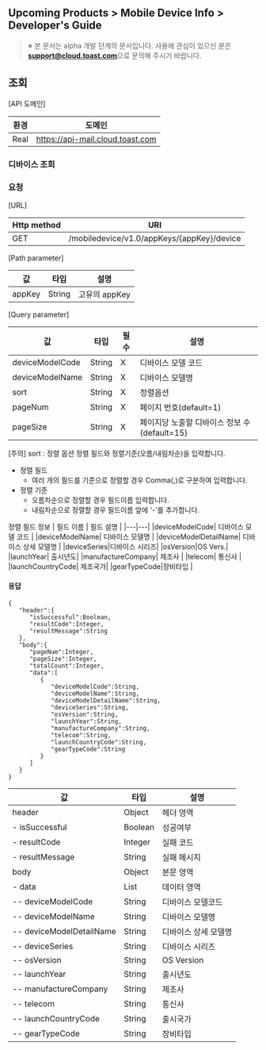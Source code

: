 ## Upcoming Products > Mobile Device Info > Developer's Guide

> ※ 본 문서는 alpha 개발 단계의 문서입니다.
> 사용에 관심이 있으신 분은 **support@cloud.toast.com**으로 문의해 주시기 바랍니다.

## 조회 

[API 도메인]

|환경|	도메인|
|---|---|
|Real|	https://api-mail.cloud.toast.com|

### 디바이스 조회 

### 요청

[URL]

|Http method|	URI|
|---|---|
|GET|	/mobiledevice/v1.0/appKeys/{appKey}/device|

[Path parameter]

|값|	타입|	설명|
|---|---|---|
|appKey|	String|	고유의 appKey|

[Query parameter]

|값|	타입|	필수|	설명|
|---|---|---|---|
|deviceModelCode|	String|	X|	디바이스 모델 코드|
|deviceModelName|	String|	X|	디바이스 모델명|
|sort|	String|	X|	정렬옵션|
|pageNum|	String|	X|	페이지 번호(default=1)|
|pageSize|	String|	X|	페이지당 노출할 디바이스 정보 수(default=15)|

[주의] sort : 정렬 옵션
정렬 필드와 정렬기준(오름/내림차순)을 입력합니다.  
 - 정렬 필드 
    - 여러 개의 필드를 기준으로 정렬할 경우 Comma(,)로 구분하여 입력합니다.  
 - 정렬 기준 
    - 오름차순으로 정렬할 경우 필드이름 입력합니다.
    - 내림차순으로 정렬할 경우 필드이름 앞에 '-'를 추가합니다.


정렬 필드 정보 
| 필드 이름 | 필드 설명 |
|---|---|
|deviceModelCode| 디바이스 모델 코드 |
|deviceModelName| 디바이스 모델명 |
|deviceModelDetailName| 디바이스 상세 모델명 |
|deviceSeries|디바이스 시리즈|
|osVersion|OS Vers.|
|launchYear| 출시년도|
|manufactureCompany| 제조사 |
|telecom| 통신사 |
|launchCountryCode| 제조국가|
|gearTypeCode|장비타입 |

#### 응답

```
{  
   "header":{  
      "isSuccessful":Boolean,
      "resultCode":Integer,
      "resultMessage":String 
   },
   "body":{  
      "pageNum":Integer,
      "pageSize":Integer,
      "totalCount":Integer,
      "data":[  
         {  
            "deviceModelCode":String,
            "deviceModelName":String,
            "deviceModelDetailName":String,
            "deviceSeries":String,
            "osVersion":String,
            "launchYear":String,
            "manufactureCompany":String,
            "telecom":String,
            "launchCountryCode":String,
            "gearTypeCode":String
         }
      ]
   }
}
```

|값|	타입|	설명|
|---|---|---|
|header|	Object|	헤더 영역|
|- isSuccessful|	Boolean|	성공여부|
|- resultCode|	Integer|	실패 코드|
|- resultMessage|	String|	실패 메시지|
|body|	Object|	본문 영역|
|- data|	List |	데이터 영역|
|-- deviceModelCode|	String|	디바이스 모델코드 |
|-- deviceModelName|	String|	디바이스 모델명 |
|-- deviceModelDetailName|  String| 디바이스 상세 모델명 |
|-- deviceSeries|  String| 디바이스 시리즈 |
|-- osVersion| String| OS Version|
|-- launchYear|  String| 출시년도 |
|-- manufactureCompany| String| 제조사 |
|-- telecom|  String| 통신사 |
|-- launchCountryCode| String| 출시국가|
|-- gearTypeCode|  String| 장비타입 |

